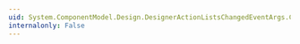 ```yaml
---
uid: System.ComponentModel.Design.DesignerActionListsChangedEventArgs.ChangeType
internalonly: False
---
```

